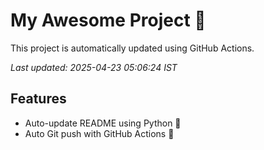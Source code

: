 # My Awesome Project 🚀

This project is automatically updated using GitHub Actions.

_Last updated: 2025-04-23 05:06:24 IST_

## Features
- Auto-update README using Python 🐍
- Auto Git push with GitHub Actions 🤖
